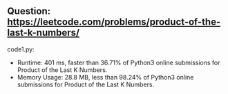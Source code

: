 ## Question: https://leetcode.com/problems/product-of-the-last-k-numbers/

code1.py:
* Runtime: 401 ms, faster than 36.71% of Python3 online submissions for Product of the Last K Numbers.
* Memory Usage: 28.8 MB, less than 98.24% of Python3 online submissions for Product of the Last K Numbers.